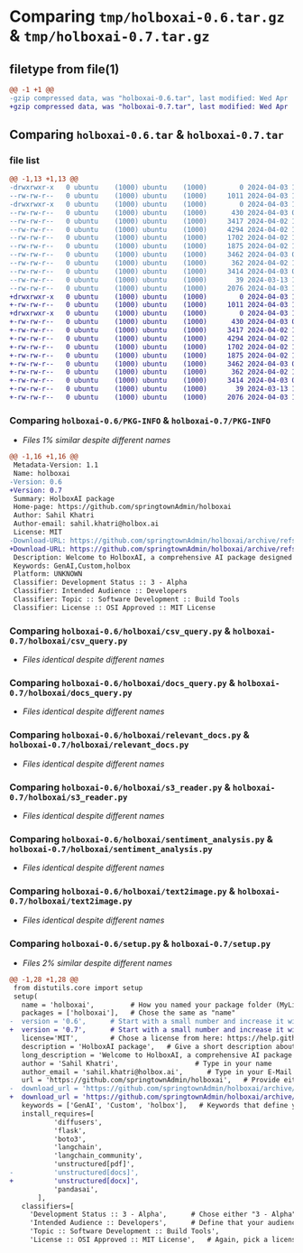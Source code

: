 # Comparing `tmp/holboxai-0.6.tar.gz` & `tmp/holboxai-0.7.tar.gz`

## filetype from file(1)

```diff
@@ -1 +1 @@
-gzip compressed data, was "holboxai-0.6.tar", last modified: Wed Apr  3 11:20:44 2024, max compression
+gzip compressed data, was "holboxai-0.7.tar", last modified: Wed Apr  3 11:38:32 2024, max compression
```

## Comparing `holboxai-0.6.tar` & `holboxai-0.7.tar`

### file list

```diff
@@ -1,13 +1,13 @@
-drwxrwxr-x   0 ubuntu    (1000) ubuntu    (1000)        0 2024-04-03 11:20:44.369152 holboxai-0.6/
--rw-rw-r--   0 ubuntu    (1000) ubuntu    (1000)     1011 2024-04-03 11:20:44.369152 holboxai-0.6/PKG-INFO
-drwxrwxr-x   0 ubuntu    (1000) ubuntu    (1000)        0 2024-04-03 11:20:44.369152 holboxai-0.6/holboxai/
--rw-rw-r--   0 ubuntu    (1000) ubuntu    (1000)      430 2024-04-03 08:13:44.640509 holboxai-0.6/holboxai/__init__.py
--rw-rw-r--   0 ubuntu    (1000) ubuntu    (1000)     3417 2024-04-02 11:16:14.723187 holboxai-0.6/holboxai/csv_query.py
--rw-rw-r--   0 ubuntu    (1000) ubuntu    (1000)     4294 2024-04-02 11:16:14.723187 holboxai-0.6/holboxai/docs_query.py
--rw-rw-r--   0 ubuntu    (1000) ubuntu    (1000)     1702 2024-04-02 11:16:14.723187 holboxai-0.6/holboxai/relevant_docs.py
--rw-rw-r--   0 ubuntu    (1000) ubuntu    (1000)     1875 2024-04-02 11:16:14.723187 holboxai-0.6/holboxai/s3_reader.py
--rw-rw-r--   0 ubuntu    (1000) ubuntu    (1000)     3462 2024-04-03 08:13:44.640509 holboxai-0.6/holboxai/sentiment_analysis.py
--rw-rw-r--   0 ubuntu    (1000) ubuntu    (1000)      362 2024-04-02 11:16:14.723187 holboxai-0.6/holboxai/test1.py
--rw-rw-r--   0 ubuntu    (1000) ubuntu    (1000)     3414 2024-04-03 09:38:52.606504 holboxai-0.6/holboxai/text2image.py
--rw-rw-r--   0 ubuntu    (1000) ubuntu    (1000)       39 2024-03-13 17:29:34.327798 holboxai-0.6/setup.cfg
--rw-rw-r--   0 ubuntu    (1000) ubuntu    (1000)     2076 2024-04-03 11:20:42.201151 holboxai-0.6/setup.py
+drwxrwxr-x   0 ubuntu    (1000) ubuntu    (1000)        0 2024-04-03 11:38:32.925701 holboxai-0.7/
+-rw-rw-r--   0 ubuntu    (1000) ubuntu    (1000)     1011 2024-04-03 11:38:32.925701 holboxai-0.7/PKG-INFO
+drwxrwxr-x   0 ubuntu    (1000) ubuntu    (1000)        0 2024-04-03 11:38:32.925701 holboxai-0.7/holboxai/
+-rw-rw-r--   0 ubuntu    (1000) ubuntu    (1000)      430 2024-04-03 08:13:44.640509 holboxai-0.7/holboxai/__init__.py
+-rw-rw-r--   0 ubuntu    (1000) ubuntu    (1000)     3417 2024-04-02 11:16:14.723187 holboxai-0.7/holboxai/csv_query.py
+-rw-rw-r--   0 ubuntu    (1000) ubuntu    (1000)     4294 2024-04-02 11:16:14.723187 holboxai-0.7/holboxai/docs_query.py
+-rw-rw-r--   0 ubuntu    (1000) ubuntu    (1000)     1702 2024-04-02 11:16:14.723187 holboxai-0.7/holboxai/relevant_docs.py
+-rw-rw-r--   0 ubuntu    (1000) ubuntu    (1000)     1875 2024-04-02 11:16:14.723187 holboxai-0.7/holboxai/s3_reader.py
+-rw-rw-r--   0 ubuntu    (1000) ubuntu    (1000)     3462 2024-04-03 08:13:44.640509 holboxai-0.7/holboxai/sentiment_analysis.py
+-rw-rw-r--   0 ubuntu    (1000) ubuntu    (1000)      362 2024-04-02 11:16:14.723187 holboxai-0.7/holboxai/test1.py
+-rw-rw-r--   0 ubuntu    (1000) ubuntu    (1000)     3414 2024-04-03 09:38:52.606504 holboxai-0.7/holboxai/text2image.py
+-rw-rw-r--   0 ubuntu    (1000) ubuntu    (1000)       39 2024-03-13 17:29:34.327798 holboxai-0.7/setup.cfg
+-rw-rw-r--   0 ubuntu    (1000) ubuntu    (1000)     2076 2024-04-03 11:38:07.729687 holboxai-0.7/setup.py
```

### Comparing `holboxai-0.6/PKG-INFO` & `holboxai-0.7/PKG-INFO`

 * *Files 1% similar despite different names*

```diff
@@ -1,16 +1,16 @@
 Metadata-Version: 1.1
 Name: holboxai
-Version: 0.6
+Version: 0.7
 Summary: HolboxAI package
 Home-page: https://github.com/springtownAdmin/holboxai
 Author: Sahil Khatri
 Author-email: sahil.khatri@holbox.ai
 License: MIT
-Download-URL: https://github.com/springtownAdmin/holboxai/archive/refs/tags/v_07.tar.gz
+Download-URL: https://github.com/springtownAdmin/holboxai/archive/refs/tags/v_08.tar.gz
 Description: Welcome to HolboxAI, a comprehensive AI package designed to enhance your data processing and creative capabilities. HolboxAI offers a range of functionalities including text-to-image generation, running textual queries on documents stored in your S3 bucket, and generating insights from natural language queries.
 Keywords: GenAI,Custom,holbox
 Platform: UNKNOWN
 Classifier: Development Status :: 3 - Alpha
 Classifier: Intended Audience :: Developers
 Classifier: Topic :: Software Development :: Build Tools
 Classifier: License :: OSI Approved :: MIT License
```

### Comparing `holboxai-0.6/holboxai/csv_query.py` & `holboxai-0.7/holboxai/csv_query.py`

 * *Files identical despite different names*

### Comparing `holboxai-0.6/holboxai/docs_query.py` & `holboxai-0.7/holboxai/docs_query.py`

 * *Files identical despite different names*

### Comparing `holboxai-0.6/holboxai/relevant_docs.py` & `holboxai-0.7/holboxai/relevant_docs.py`

 * *Files identical despite different names*

### Comparing `holboxai-0.6/holboxai/s3_reader.py` & `holboxai-0.7/holboxai/s3_reader.py`

 * *Files identical despite different names*

### Comparing `holboxai-0.6/holboxai/sentiment_analysis.py` & `holboxai-0.7/holboxai/sentiment_analysis.py`

 * *Files identical despite different names*

### Comparing `holboxai-0.6/holboxai/text2image.py` & `holboxai-0.7/holboxai/text2image.py`

 * *Files identical despite different names*

### Comparing `holboxai-0.6/setup.py` & `holboxai-0.7/setup.py`

 * *Files 2% similar despite different names*

```diff
@@ -1,28 +1,28 @@
 from distutils.core import setup
 setup(
   name = 'holboxai',         # How you named your package folder (MyLib)
   packages = ['holboxai'],   # Chose the same as "name"
-  version = '0.6',      # Start with a small number and increase it with every change you make
+  version = '0.7',      # Start with a small number and increase it with every change you make
   license='MIT',        # Chose a license from here: https://help.github.com/articles/licensing-a-repository
   description = 'HolboxAI package',   # Give a short description about your library
   long_description = 'Welcome to HolboxAI, a comprehensive AI package designed to enhance your data processing and creative capabilities. HolboxAI offers a range of functionalities including text-to-image generation, running textual queries on documents stored in your S3 bucket, and generating insights from natural language queries.',
   author = 'Sahil Khatri',                   # Type in your name
   author_email = 'sahil.khatri@holbox.ai',      # Type in your E-Mail
   url = 'https://github.com/springtownAdmin/holboxai',   # Provide either the link to your github or to your website
-  download_url = 'https://github.com/springtownAdmin/holboxai/archive/refs/tags/v_07.tar.gz',    # I explain this later on
+  download_url = 'https://github.com/springtownAdmin/holboxai/archive/refs/tags/v_08.tar.gz',    # I explain this later on
   keywords = ['GenAI', 'Custom', 'holbox'],   # Keywords that define your package best
   install_requires=[          
           'diffusers',
           'flask',
           'boto3',
           'langchain',
           'langchain_community',
           'unstructured[pdf]',
-          'unstructured[docs]',
+          'unstructured[docx]',
           'pandasai',
       ],
   classifiers=[
     'Development Status :: 3 - Alpha',      # Chose either "3 - Alpha", "4 - Beta" or "5 - Production/Stable" as the current state of your package
     'Intended Audience :: Developers',      # Define that your audience are developers
     'Topic :: Software Development :: Build Tools',
     'License :: OSI Approved :: MIT License',   # Again, pick a license
```

